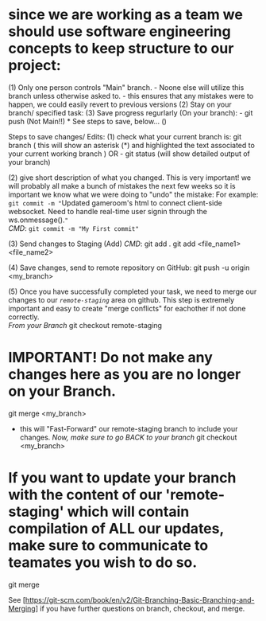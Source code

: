 # since we are working as a team we should use software engineering concepts to keep structure to our project:

(1) Only one person controls "Main" branch. 
    - Noone else will utilize this branch unless otherwise asked to.
    - this ensures that any mistakes were to happen, we could easily revert to previous versions
(2) Stay on your branch/ specified task:
(3) Save progress regurlarly (On your branch):
    - git push <my-branch-name> (Not Main!!)
        * See steps to save, below...
()

Steps to save changes/ Edits:
(1) check what your current branch is:
    git branch
        ( this will show an asterisk (*) and highlighted the text associated to your current working branch )
        OR -
        git status (will show detailed output of your branch)

(2) give short description of what you changed. This is very important! we will probably all make a bunch of mistakes the next few weeks so it is important we know what we were doing to "undo" the mistake:
    For example:
        `git commit -m "`Updated gameroom's html to connect client-side websocket. Need to handle real-time user signin through the ws.onmessage().`"`  
    *CMD*:
    `git commit -m "My First commit"`

(3) Send changes to Staging (Add)
    *CMD*:
    git add .
    git add <file_name1> <file_name2> 

(4) Save changes, send to remote repository on GitHub:
    git push -u origin <my_branch>


(5) Once you have successfully completed your task, we need to merge our changes to our *`remote-staging`* area on github. This step is extremely important and easy to create "merge conflicts" for eachother if not done correctly.  
*From your Branch*
git checkout remote-staging
# IMPORTANT! Do not make any changes here as you are no longer on your Branch.
git merge <my_branch>
* this will "Fast-Forward" our remote-staging branch to include your changes.
*Now, make sure to go BACK to your branch*
git checkout <my_branch>
# If you want to update your branch with the content of our 'remote-staging' which will contain compilation of ALL our updates, make sure to communicate to teamates you wish to do so. 
git merge <remote-staging>

See [https://git-scm.com/book/en/v2/Git-Branching-Basic-Branching-and-Merging] if you have further questions on branch, checkout, and merge.